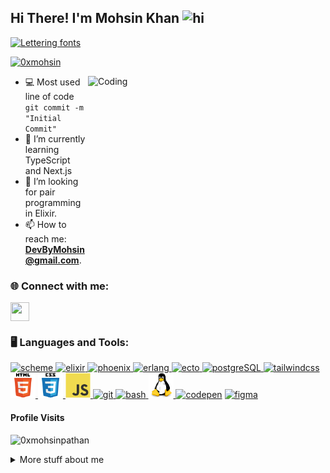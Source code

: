 ## Hi There! I'm Mohsin Khan <img src="https://user-images.githubusercontent.com/1303154/88677602-1635ba80-d120-11ea-84d8-d263ba5fc3c0.gif" width="28px" height="28px" alt="hi">

<a href="https://www.fontspace.com/category/lettering"><img src="https://see.fontimg.com/api/renderfont4/RpZmW/eyJyIjoiZnMiLCJoIjoyOCwidyI6MTEwMCwiZnMiOjI1LCJmZ2MiOiIjRTNFQ0U5IiwiYmdjIjoiIzI1MjkyOCIsInQiOjF9/SSdtIGFzcGlyaW5nIGEgZnVsbCBzdGFjayBkZXZlbG9wZXIgZnJvbSBJbmRpYSB3aXRoIGJpZyBkcmVhbXMgb2YgYmVjb21pbmcgYSBzb2Z0d2FyZSBlbmdpbmVlcmluZyBzdXBlcnN0YXIu/craglland.png" alt="Lettering fonts"></a>


<p align="left"> <a href="https://twitter.com/0xmohsin" target="blank"><img src="https://img.shields.io/twitter/follow/0xmohsin?logo=twitter&style=for-the-badge" alt="0xmohsin" /></a> </p>

 <img align="right" alt="Coding" width="380" height="320" src="https://media0.giphy.com/media/v1.Y2lkPTc5MGI3NjExZWNkYmVkMmNlNmI5YzhkYWNkZWM5ZGI2OTJmODM0ODI3MWNkZTQyZCZjdD1z/mAZf4H4Pi0wwlj3ZAw/giphy.gif">

- :computer: Most used line of code `git commit -m "Initial Commit"`
- 🌱 I’m currently learning TypeScript and Next.js
- 🤔 I’m looking for pair programming in Elixir.
- 📫 How to reach me: **DevByMohsin@gmail.com**.



<h3 align="left">🌐 Connect with me:</h3>
<p align="left">
<a href="https://www.linkedin.com/in/0xmohsin/" target="blank"><img align="center" src="https://cdn-icons-png.flaticon.com/256/174/174857.png" alt="" height="30" width="30" /></a>
</p>



<h3 align="left">🖥️ Languages and Tools:</h3>
<p align="left"> <a href="https://en.wikipedia.org/wiki/Functional_programming" target="_blank" rel="noreferrer"> <img src="https://dg8krxphbh767.cloudfront.net/tracks/scheme.svg" alt="scheme" width="40" height="40"/> </a> <a href="https://elixir-lang.org" target="_blank" rel="noreferrer"> <img src="https://dg8krxphbh767.cloudfront.net/tracks/elixir.svg" alt="elixir" width="40" height="40"/> </a> <a href="https://www.phoenixframework.org" target="_blank" rel="noreferrer"> <img src="https://www.phoenixframework.org/images/blog/14-released-b45b2d29b260dbacc427976a72c78535.png?vsn=d" alt="phoenix" width="40" height="35"/> </a> <a href="https://www.erlang.org/" target="_blank" rel="noreferrer"> <img src="https://www.vectorlogo.zone/logos/erlang/erlang-official.svg" alt="erlang" width="40" height="40"/> </a>
<a href="https://hexdocs.pm/ecto/Ecto.html" target="_blank" rel="noreferrer"> <img src="https://hexdocs.pm/ecto/assets/logo.png" alt="ecto" width="40" height="40"/> </a>
<a href="https://www.postgresql.org/"> <img height="40" src="https://img.icons8.com/color/48/null/postgreesql.png" alt="postgreSQL"/> </a>
 <a href="https://tailwindcss.com/"> <img height="40" src="https://www.wappalyzer.com/images/icons/tailwindcss.svg" alt="tailwindcss"/> </a>
<a href="https://www.w3schools.com/html/default.asp" target="_blank" rel="noreferrer"> <img src="https://raw.githubusercontent.com/devicons/devicon/master/icons/html5/html5-original-wordmark.svg" alt="html5" width="40" height="40"/> </a> <a href="https://www.w3schools.com/css/" target="_blank" rel="noreferrer"> <img src="https://raw.githubusercontent.com/devicons/devicon/master/icons/css3/css3-original-wordmark.svg" alt="css3" width="40" height="40"/> </a> <a href="https://developer.mozilla.org/en-US/docs/Web/JavaScript" target="_blank" rel="noreferrer"> <img src="https://raw.githubusercontent.com/devicons/devicon/master/icons/javascript/javascript-original.svg" alt="javascript" width="40" height="40"/> </a> <a href="https://git-scm.com/" target="_blank" rel="noreferrer"> <img src="https://www.vectorlogo.zone/logos/git-scm/git-scm-icon.svg" alt="git" width="40" height="40"/> </a> <a href="https://www.gnu.org/software/bash/" target="_blank" rel="noreferrer"> <img src="https://th.bing.com/th/id/R.fbf9698bf59467fe2c425137845236e4?rik=OlVUcLGItQyh9w&riu=http%3a%2f%2falemani.com%2fwp-content%2fuploads%2f2015%2f03%2fTerminal-icon.png&ehk=9m%2bhnYcpnrUNfC%2fRJw0WidLxBM33uFHkWwV4lkgW2x8%3d&risl=&pid=ImgRaw&r=0" alt="bash" width="40" height="40"/> </a> <a href="https://www.linux.org/" target="_blank" rel="noreferrer"> <img src="https://raw.githubusercontent.com/devicons/devicon/master/icons/linux/linux-original.svg" alt="linux" width="40" height="40"/> </a> <a href="https://codepen.io/0xmohsin" target="_blank" rel="noreferrer"><img src="https://raw.githubusercontent.com/rahuldkjain/github-profile-readme-generator/master/src/images/icons/Social/codepen.svg" alt="codepen" height="40" width="40" /></a> <a href="https://www.figma.com/" target="_blank" rel="noreferrer"> <img src="https://www.vectorlogo.zone/logos/figma/figma-icon.svg" alt="figma" width="40" height="40"/> </a> </p>



#### Profile Visits 

<p> <img src="https://komarev.com/ghpvc/?username=0xmohsinpathan&label=Profile%20views&color=0e75b6&style=flat" alt="0xmohsinpathan" /> </p>

<details>
<summary>
  More stuff about me
</summary>
  <br >
 
 <a href="https://www.fontspace.com/category/cursive"><img align="center" src="https://see.fontimg.com/api/renderfont4/GOqKG/eyJyIjoiZnMiLCJoIjozOSwidyI6MTEwMCwiZnMiOjM1LCJmZ2MiOiIjNzNEM0IyIiwiYmdjIjoiI0M0RUZFQyIsInQiOjF9/IkZpbmQgaW50ZXJlc3RpbmcgdGhpbmdzIHRvIHdvcmsgb24gYW5kIHdvcmsgb24gdGhlbSBldmVuIGlmIHRoZXkgYXJlIGhhcmQi/honeybutter-script.png" alt="Cursive fonts"></a>
 
 
  
 <details> 
 <summary> 
 📊 Github Stats :
  </summary>
   <br > 
   
 <p>&nbsp;<img align="center" src="https://github-readme-stats.vercel.app/api?username=0xmohsinpathan&show_icons=true&locale=en" alt="0xmohsinpathan" /></p> 
   
</details>
 
  <details> 
 <summary> 
 ⏳ Most Used Languages :
  </summary>
   <br >  

  
    
<p><img align="left" src="https://github-readme-stats.vercel.app/api/top-langs?username=0xmohsinpathan&show_icons=true&locale=en&layout=compact" alt="0xmohsinpathan"/></p>
   
</details>  

<details> 
 <summary> 
 ✴️ DevCard :
  </summary>
   <br >  
 <a href="https://app.daily.dev/devbymohsin"><img src="https://api.daily.dev/devcards/3bf76526be6545dda613d89d10d99bd2.png?r=ngm" width="400" alt="Mohsin Khan's Dev Card"/></a>  
</details>
 
 <img align="center" alt="Coding" width="400" src="https://media1.giphy.com/media/WodOtJNNNQEXRSSXp2/giphy.gif?cid=790b7611p3cuixoiii5xhlwkqe8mtk9etp69mmracz1m3ice&rid=giphy.gif&ct=s">  
 
</details>

